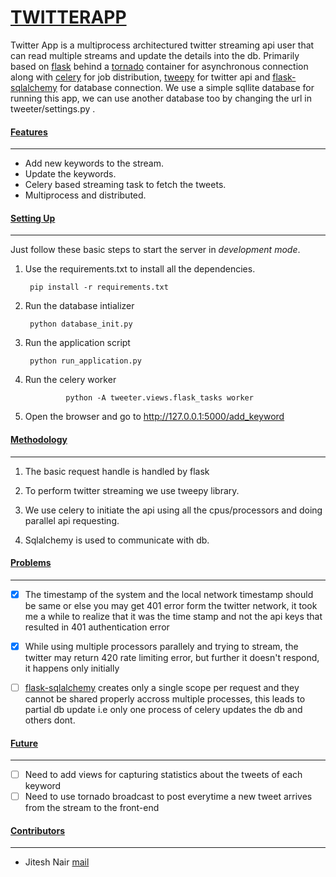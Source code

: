 # [TWITTERAPP](#markdown-header-twitterapp)

Twitter App is a multiprocess architectured twitter streaming api user that can read multiple streams and update the details into the db. Primarily based on [flask](http://flask.pocoo.org/) behind a [tornado](http://www.tornadoweb.org/en/stable/) container for asynchronous connection along with [celery](http://docs.celeryproject.org/en/latest/) for job distribution, [tweepy](http://www.tweepy.org/) for twitter api and [flask-sqlalchemy](http://flask-sqlalchemy.pocoo.org/2.1/) for database connection. We use a simple sqllite database for running this app, we can use another database too by changing the url in tweeter/settings.py .

#### [Features](#markdown-header-features)
----
  - Add new keywords to the stream.
  - Update the keywords.
  - Celery based streaming task to fetch the tweets.
  - Multiprocess and distributed.

#### [Setting Up](#markdown-header-setting-up)
----
Just follow these basic steps to start the server in *development mode*.

1. Use the requirements.txt to install all the dependencies.

        pip install -r requirements.txt

2. Run the database intializer

		python database_init.py

3. Run the application script

		python run_application.py

4. Run the celery worker

                python -A tweeter.views.flask_tasks worker

5. Open the browser and go to http://127.0.0.1:5000/add_keyword

#### [Methodology](#markdown-header-methodology)
----

1. The basic request handle is handled by flask

2. To perform twitter streaming we use tweepy library.

3. We use celery to initiate the api using all the cpus/processors and doing parallel api requesting.

4. Sqlalchemy is used to communicate with db.

#### [Problems](#markdown-header-problems)
----

- [x] The timestamp of the system and the local network timestamp should be same or else you may get 401 error form the twitter network, it took me a while to realize that it was the time stamp and not the api keys that resulted in 401 authentication error

- [x] While using multiple processors parallely and trying to stream, the twitter may return 420 rate limiting error, but further it doesn't respond, it happens only initially

- [ ] [flask-sqlalchemy](http://flask-sqlalchemy.pocoo.org/2.1/)  creates only a single scope per request and they cannot be shared properly accross multiple processes, this leads to partial db update i.e only one process of celery updates the db and others dont.

#### [Future](#markdown-header-future)
----

- [ ] Need to add views for capturing statistics about the tweets of each keyword
- [ ] Need to use tornado broadcast to post everytime a new tweet arrives from the stream to the front-end

#### [Contributors](#markdown-header-contributors)
----
- Jitesh Nair [mail](mailto:nairjitesh8@gmail.com)
